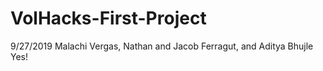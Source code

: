 # VolHacks-First-Project
9/27/2019 Malachi Vergas, Nathan and Jacob Ferragut, and Aditya Bhujle
Yes!
